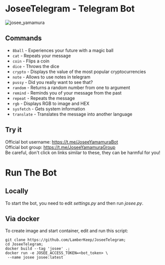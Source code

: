 # JoseeTelegram - Telegram Bot

![josee_yamamura](https://wallpapercave.com/wp/wp9333917.jpg)

## Commands

- ``8ball`` - Experiences your future with a magic ball
- ``cat`` - Repeats your message
- ``coin`` - Flips a coin
- ``dice`` - Throws the dice
- ``crypto`` - Displays the value of the most popular cryptocurrencies
- ``note`` - Allows to use notes in telegram
- ``pussy`` - Did you really want to see that?
- ``random`` - Returns a random number from one to argument
- ``remind`` - Reminds you of your message from the past
- ``repeat`` - Repeats the message
- ``rgb`` - Displays RGB to image and HEX
- ``sysfetch`` - Gets system information
- ``translate`` - Translates the message into another language

## Try it

Official bot username: <https://t.me/JoseeYamamuraBot>  
Official bot group: <https://t.me/JoseeYamamuraGroup>  
Be careful, don't click on links similar to these, they can be harmful for you!

# Run The Bot

## Locally

To start the bot, you need to edit *settings.py* and then run *josee.py*.

## Via docker

To create image and start container, edit and run this script:

```
git clone https://github.com/LamberKeep/JoseeTelegram;
cd JoseeTelegram;
docker build --tag 'josee' .;
docker run -e JOSEE_ACCESS_TOKEN=<bot_token> \
 --name josee josee:latest
```